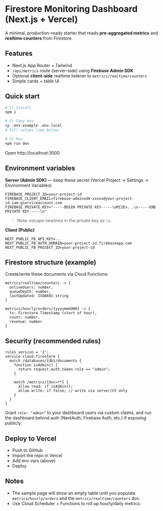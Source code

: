
# Firestore Monitoring Dashboard (Next.js + Vercel)

A minimal, production-ready starter that reads **pre-aggregated metrics** and **realtime counters** from Firestore.

## Features
- Next.js App Router + Tailwind
- `/api/metrics` route (server-side) using **Firebase Admin SDK**
- Optional **client-side** realtime listener to `metrics/realtime/counters`
- Simple cards + table UI

## Quick start

```bash
# 1) Install
npm i

# 2) Copy env
cp .env.example .env.local
# Fill values (see below)

# 3) Run
npm run dev
```

Open http://localhost:3000

## Environment variables

**Server (Admin SDK)** — keep these secret (Vercel Project → Settings → Environment Variables)
```
FIREBASE_PROJECT_ID=your-project-id
FIREBASE_CLIENT_EMAIL=firebase-adminsdk-xxxxx@your-project-id.iam.gserviceaccount.com
FIREBASE_PRIVATE_KEY="-----BEGIN PRIVATE KEY-----\nMIIEv...\n-----END PRIVATE KEY-----\n"
```

> Note: escape newlines in the private key as `\n`.

**Client (Public)**
```
NEXT_PUBLIC_FB_API_KEY=...
NEXT_PUBLIC_FB_AUTH_DOMAIN=your-project-id.firebaseapp.com
NEXT_PUBLIC_FB_PROJECT_ID=your-project-id
```

## Firestore structure (example)

Create/write these documents via Cloud Functions:
```
metrics/realtime/counters -> {
  onlineUsers: number,
  queueDepth: number,
  lastUpdated: ISO8601 string
}

metrics/hourly/orders/{yyyymmddHH} -> {
  ts: Firestore Timestamp (start of hour),
  count: number,
  revenue: number
}
```

## Security (recommended rules)

```
rules_version = '2';
service cloud.firestore {
  match /databases/{db}/documents {
    function isAdmin() {
      return request.auth.token.role == "admin";
    }

    match /metrics/{doc=**} {
      allow read: if isAdmin();
      allow write: if false; // write via server/CF only
    }
  }
}
```

Grant `role: "admin"` to your dashboard users via custom claims, and run the dashboard behind auth (NextAuth, Firebase Auth, etc.) if exposing publicly.

## Deploy to Vercel
- Push to GitHub
- Import the repo in Vercel
- Add env vars (above)
- Deploy

## Notes
- The sample page will show an empty table until you populate `metrics/hourly/orders` and the `metrics/realtime/counters` doc.
- Use Cloud Scheduler + Functions to roll up hourly/daily metrics.
